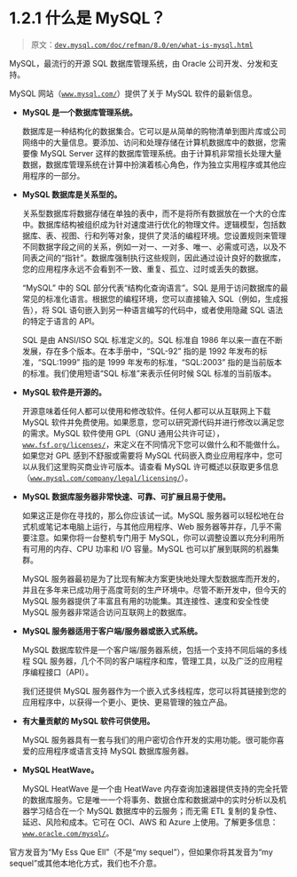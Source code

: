 # 1.2.1 什么是 MySQL？

> 原文：[`dev.mysql.com/doc/refman/8.0/en/what-is-mysql.html`](https://dev.mysql.com/doc/refman/8.0/en/what-is-mysql.html)

MySQL，最流行的开源 SQL 数据库管理系统，由 Oracle 公司开发、分发和支持。

MySQL 网站（[`www.mysql.com/`](http://www.mysql.com/)）提供了关于 MySQL 软件的最新信息。

+   **MySQL 是一个数据库管理系统。**

    数据库是一种结构化的数据集合。它可以是从简单的购物清单到图片库或公司网络中的大量信息。要添加、访问和处理存储在计算机数据库中的数据，您需要像 MySQL Server 这样的数据库管理系统。由于计算机非常擅长处理大量数据，数据库管理系统在计算中扮演着核心角色，作为独立实用程序或其他应用程序的一部分。

+   **MySQL 数据库是关系型的。**

    关系型数据库将数据存储在单独的表中，而不是将所有数据放在一个大的仓库中。数据库结构被组织成为针对速度进行优化的物理文件。逻辑模型，包括数据库、表、视图、行和列等对象，提供了灵活的编程环境。您设置规则来管理不同数据字段之间的关系，例如一对一、一对多、唯一、必需或可选，以及不同表之间的“指针”。数据库强制执行这些规则，因此通过设计良好的数据库，您的应用程序永远不会看到不一致、重复、孤立、过时或丢失的数据。

    “MySQL” 中的 SQL 部分代表“结构化查询语言”。SQL 是用于访问数据库的最常见的标准化语言。根据您的编程环境，您可以直接输入 SQL（例如，生成报告），将 SQL 语句嵌入到另一种语言编写的代码中，或者使用隐藏 SQL 语法的特定于语言的 API。

    SQL 是由 ANSI/ISO SQL 标准定义的。SQL 标准自 1986 年以来一直在不断发展，存在多个版本。在本手册中，“SQL-92” 指的是 1992 年发布的标准，“SQL:1999” 指的是 1999 年发布的标准，“SQL:2003” 指的是当前版本的标准。我们使用短语“SQL 标准”来表示任何时候 SQL 标准的当前版本。

+   **MySQL 软件是开源的。**

    开源意味着任何人都可以使用和修改软件。任何人都可以从互联网上下载 MySQL 软件并免费使用。如果愿意，您可以研究源代码并进行修改以满足您的需求。MySQL 软件使用 GPL（GNU 通用公共许可证），[`www.fsf.org/licenses/`](http://www.fsf.org/licenses/)，来定义在不同情况下您可以做什么和不能做什么。如果您对 GPL 感到不舒服或需要将 MySQL 代码嵌入商业应用程序中，您可以从我们这里购买商业许可版本。请查看 MySQL 许可概述以获取更多信息（[`www.mysql.com/company/legal/licensing/`](http://www.mysql.com/company/legal/licensing/)）。

+   **MySQL 数据库服务器非常快速、可靠、可扩展且易于使用。**

    如果这正是你在寻找的，那么你应该试一试。MySQL 服务器可以轻松地在台式机或笔记本电脑上运行，与其他应用程序、Web 服务器等并存，几乎不需要注意。如果你将一台整机专门用于 MySQL，你可以调整设置以充分利用所有可用的内存、CPU 功率和 I/O 容量。MySQL 也可以扩展到联网的机器集群。

    MySQL 服务器最初是为了比现有解决方案更快地处理大型数据库而开发的，并且在多年来已成功用于高度苛刻的生产环境中。尽管不断开发中，但今天的 MySQL 服务器提供了丰富且有用的功能集。其连接性、速度和安全性使 MySQL 服务器非常适合访问互联网上的数据库。

+   **MySQL 服务器适用于客户端/服务器或嵌入式系统。**

    MySQL 数据库软件是一个客户端/服务器系统，包括一个支持不同后端的多线程 SQL 服务器，几个不同的客户端程序和库，管理工具，以及广泛的应用程序编程接口（API）。

    我们还提供 MySQL 服务器作为一个嵌入式多线程库，您可以将其链接到您的应用程序中，以获得一个更小、更快、更易管理的独立产品。

+   **有大量贡献的 MySQL 软件可供使用。**

    MySQL 服务器具有一套与我们的用户密切合作开发的实用功能。很可能你喜爱的应用程序或语言支持 MySQL 数据库服务器。

+   **MySQL HeatWave。**

    MySQL HeatWave 是一个由 HeatWave 内存查询加速器提供支持的完全托管的数据库服务。它是唯一一个将事务、数据仓库和数据湖中的实时分析以及机器学习结合在一个 MySQL 数据库中的云服务；而无需 ETL 复制的复杂性、延迟、风险和成本。它可在 OCI、AWS 和 Azure 上使用。了解更多信息：[`www.oracle.com/mysql/`](https://www.oracle.com/mysql/)。

官方发音为“My Ess Que Ell”（不是“my sequel”），但如果你将其发音为“my sequel”或其他本地化方式，我们也不介意。
